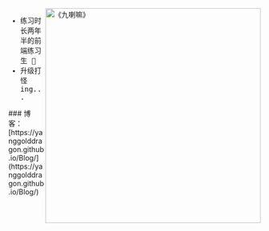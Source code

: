<img src="https://github.com/YangGoldDragon/Blog/raw/master/images/blog.png?raw=true" width="430" alt="《九喇嘛》" align="right" />
<samp>
  <ul>
    <li>练习时长两年半的前端练习生 👋</li>
    <li>升级打怪ing...</li>
  </ul>
</samp>
### 博客：[https://yanggolddragon.github.io/Blog/](https://yanggolddragon.github.io/Blog/)

<!--
**YangGoldDragon/YangGoldDragon** is a ✨ _special_ ✨ repository because its `README.md` (this file) appears on your GitHub profile.

Here are some ideas to get you started:

- 🔭 I’m currently working on ...
- 🌱 I’m currently learning ...
- 👯 I’m looking to collaborate on ...
- 🤔 I’m looking for help with ...
- 💬 Ask me about ...
- 📫 How to reach me: ...
- 😄 Pronouns: ...
- ⚡ Fun fact: ...
-->
